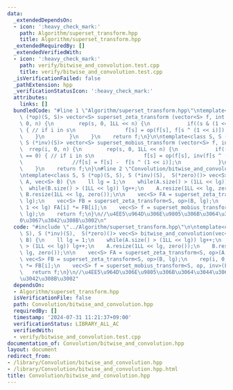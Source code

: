 ```yaml
---
data:
  _extendedDependsOn:
  - icon: ':heavy_check_mark:'
    path: Algorithm/superset_transform.hpp
    title: Algorithm/superset_transform.hpp
  _extendedRequiredBy: []
  _extendedVerifiedWith:
  - icon: ':heavy_check_mark:'
    path: verify/bitwise_and_convolution.test.cpp
    title: verify/bitwise_and_convolution.test.cpp
  _isVerificationFailed: false
  _pathExtension: hpp
  _verificationStatusIcon: ':heavy_check_mark:'
  attributes:
    links: []
  bundledCode: "#line 1 \"Algorithm/superset_transform.hpp\"\ntemplate<class S, S\
    \ (*op)(S, S)> vector<S> superset_zeta_transform (vector<S> f, int n) {\n    rep(i,\
    \ 0, n) {\n        rep(s, 0, 1LL << n) {\n            if((s & (1 << i)) == 0)\
    \ { // if i in s\n                f[s] = op(f[s], f[s ^ (1 << i)]);\n        \
    \    }\n        }\n    }\n    return f;\n}\n\ntemplate<class S, S (*op)(S, S),\
    \ S (*inv)(S)> vector<S> superset_mobius_transform (vector<S> f, int n) {\n  \
    \  rrep(i, 0, n) {\n        rep(s, 0, 1LL << n) {\n            if((s & (1 << i))\
    \ == 0) { // if i in s\n                f[s] = op(f[s], inv(f[s ^ (1 << i)]));\n\
    \                //f[s] = f[s] -  f[s ^ (1 << i)];\n            }\n        }\n\
    \    }\n    return f;\n}\n#line 2 \"Convolution/bitwise_and_convolution.hpp\"\n\
    \ntemplate<class S, S (*op)(S, S), S (*inv)(S),  S(*zero)()> vec<S> bitwise_and_convolution(vec<S>\
    \ A, vec<S> B) {\n    ll lg = 1;\n    while(A.size() > (1LL << lg)) lg++;\n  \
    \  while(B.size() > (1LL << lg)) lg++;\n    A.resize(1LL << lg, zero());\n   \
    \ B.resize(1LL << lg, zero());\n\n    vec<S> FA = superset_zeta_transform<S, op>(A,\
    \ lg);\n    vec<S> FB = superset_zeta_transform<S, op>(B, lg);\n    rep(i, 0,\
    \ 1 << lg) FA[i] *= FB[i];\n    vec<S> f = superset_mobius_transform<S, op, inv>(FA,\
    \ lg);\n    return f;\n}\n//\u4EE5\u964D\u306E\u9805\u306B\u3064\u3044\u3066\u3001\
    0\u3067\u3042\u308B\u3002\n"
  code: "#include \"../Algorithm/superset_transform.hpp\"\n\ntemplate<class S, S (*op)(S,\
    \ S), S (*inv)(S),  S(*zero)()> vec<S> bitwise_and_convolution(vec<S> A, vec<S>\
    \ B) {\n    ll lg = 1;\n    while(A.size() > (1LL << lg)) lg++;\n    while(B.size()\
    \ > (1LL << lg)) lg++;\n    A.resize(1LL << lg, zero());\n    B.resize(1LL <<\
    \ lg, zero());\n\n    vec<S> FA = superset_zeta_transform<S, op>(A, lg);\n   \
    \ vec<S> FB = superset_zeta_transform<S, op>(B, lg);\n    rep(i, 0, 1 << lg) FA[i]\
    \ *= FB[i];\n    vec<S> f = superset_mobius_transform<S, op, inv>(FA, lg);\n \
    \   return f;\n}\n//\u4EE5\u964D\u306E\u9805\u306B\u3064\u3044\u3066\u30010\u3067\
    \u3042\u308B\u3002"
  dependsOn:
  - Algorithm/superset_transform.hpp
  isVerificationFile: false
  path: Convolution/bitwise_and_convolution.hpp
  requiredBy: []
  timestamp: '2024-07-31 11:21:37+09:00'
  verificationStatus: LIBRARY_ALL_AC
  verifiedWith:
  - verify/bitwise_and_convolution.test.cpp
documentation_of: Convolution/bitwise_and_convolution.hpp
layout: document
redirect_from:
- /library/Convolution/bitwise_and_convolution.hpp
- /library/Convolution/bitwise_and_convolution.hpp.html
title: Convolution/bitwise_and_convolution.hpp
---
```

